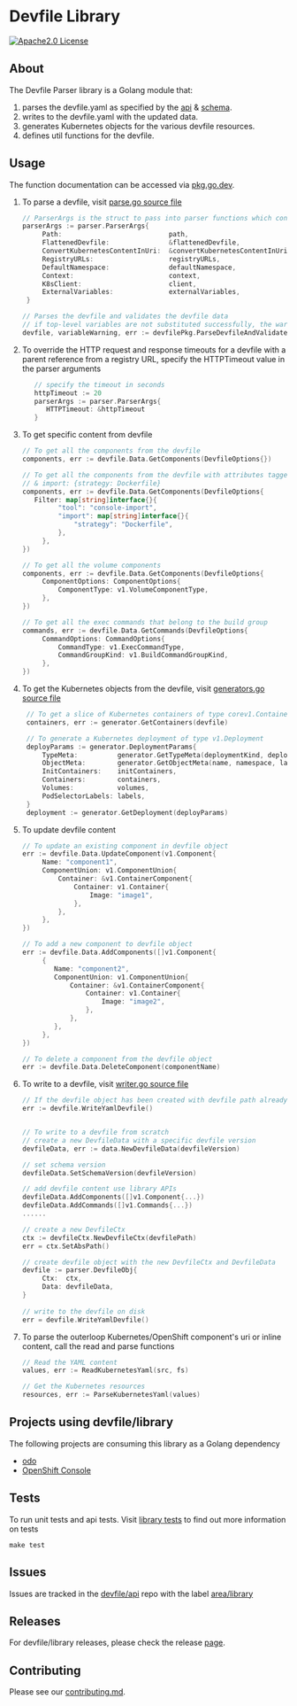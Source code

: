 # Devfile Library

<div id="header">

[![Apache2.0 License](https://img.shields.io/badge/license-Apache2.0-brightgreen.svg)](LICENSE)
</div>

## About

The Devfile Parser library is a Golang module that:
1. parses the devfile.yaml as specified by the [api](https://devfile.github.io/devfile/api-reference.html) & [schema](https://github.com/devfile/api/tree/main/schemas/latest).
2. writes to the devfile.yaml with the updated data.
3. generates Kubernetes objects for the various devfile resources.
4. defines util functions for the devfile.

## Usage

The function documentation can be accessed via [pkg.go.dev](https://pkg.go.dev/github.com/devfile/library). 
1. To parse a devfile, visit [parse.go source file](pkg/devfile/parse.go)
   ```go
   // ParserArgs is the struct to pass into parser functions which contains required info for parsing devfile.
   parserArgs := parser.ParserArgs{
		Path:                           path,
		FlattenedDevfile:               &flattenedDevfile,
		ConvertKubernetesContentInUri:  &convertKubernetesContentInUri
		RegistryURLs:                   registryURLs,
		DefaultNamespace:               defaultNamespace,
		Context:                        context,
		K8sClient:                      client,
   		ExternalVariables:              externalVariables,
	}

   // Parses the devfile and validates the devfile data
   // if top-level variables are not substituted successfully, the warnings can be logged by parsing variableWarning
   devfile, variableWarning, err := devfilePkg.ParseDevfileAndValidate(parserArgs)
   ```


2. To override the HTTP request and response timeouts for a devfile with a parent reference from a registry URL, specify the HTTPTimeout value in the parser arguments
   ```go
      // specify the timeout in seconds  
      httpTimeout := 20 
      parserArgs := parser.ParserArgs{
         HTTPTimeout: &httpTimeout
	  }
   ```

   
3. To get specific content from devfile
   ```go
   // To get all the components from the devfile
   components, err := devfile.Data.GetComponents(DevfileOptions{})

   // To get all the components from the devfile with attributes tagged - tool: console-import
   // & import: {strategy: Dockerfile}
   components, err := devfile.Data.GetComponents(DevfileOptions{
      Filter: map[string]interface{}{
			"tool": "console-import",
			"import": map[string]interface{}{
				"strategy": "Dockerfile",
			},
		},
   })

   // To get all the volume components
   components, err := devfile.Data.GetComponents(DevfileOptions{
		ComponentOptions: ComponentOptions{
			ComponentType: v1.VolumeComponentType,
		},
   })

   // To get all the exec commands that belong to the build group
   commands, err := devfile.Data.GetCommands(DevfileOptions{
		CommandOptions: CommandOptions{
			CommandType: v1.ExecCommandType,
			CommandGroupKind: v1.BuildCommandGroupKind,
		},
   })
   ```
   
4. To get the Kubernetes objects from the devfile, visit [generators.go source file](pkg/devfile/generator/generators.go)
   ```go
    // To get a slice of Kubernetes containers of type corev1.Container from the devfile component containers
    containers, err := generator.GetContainers(devfile)

    // To generate a Kubernetes deployment of type v1.Deployment
    deployParams := generator.DeploymentParams{
		TypeMeta:          generator.GetTypeMeta(deploymentKind, deploymentAPIVersion),
		ObjectMeta:        generator.GetObjectMeta(name, namespace, labels, annotations),
		InitContainers:    initContainers,
		Containers:        containers,
		Volumes:           volumes,
		PodSelectorLabels: labels,
	}
	deployment := generator.GetDeployment(deployParams)
   ```
   
5. To update devfile content
   ```go
   // To update an existing component in devfile object
   err := devfile.Data.UpdateComponent(v1.Component{
   	    Name: "component1",
   	    ComponentUnion: v1.ComponentUnion{
   	    	Container: &v1.ContainerComponent{
   	    		Container: v1.Container{
   	    			Image: "image1",
                },
            },
        },
   })

   // To add a new component to devfile object
   err := devfile.Data.AddComponents([]v1.Component{
        {
           Name: "component2",
           ComponentUnion: v1.ComponentUnion{
               Container: &v1.ContainerComponent{
                   Container: v1.Container{
                       Image: "image2",
                   },
               },
           },
        },
   })

   // To delete a component from the devfile object
   err := devfile.Data.DeleteComponent(componentName)
   ```

6. To write to a devfile, visit [writer.go source file](pkg/devfile/parser/writer.go)
   ```go
   // If the devfile object has been created with devfile path already set, can simply call WriteYamlDevfile to writes the devfile
   err := devfile.WriteYamlDevfile()
   
   
   // To write to a devfile from scratch
   // create a new DevfileData with a specific devfile version
   devfileData, err := data.NewDevfileData(devfileVersion)

   // set schema version
   devfileData.SetSchemaVersion(devfileVersion)
   
   // add devfile content use library APIs
   devfileData.AddComponents([]v1.Component{...})
   devfileData.AddCommands([]v1.Commands{...})
   ......
   
   // create a new DevfileCtx
   ctx := devfileCtx.NewDevfileCtx(devfilePath)
   err = ctx.SetAbsPath()

   // create devfile object with the new DevfileCtx and DevfileData
   devfile := parser.DevfileObj{
		Ctx:  ctx,
		Data: devfileData,
   }
    
   // write to the devfile on disk
   err = devfile.WriteYamlDevfile()
   ```
7. To parse the outerloop Kubernetes/OpenShift component's uri or inline content, call the read and parse functions
   ```go
   // Read the YAML content
   values, err := ReadKubernetesYaml(src, fs)

   // Get the Kubernetes resources
   resources, err := ParseKubernetesYaml(values)
   ```


## Projects using devfile/library

The following projects are consuming this library as a Golang dependency

* [odo](https://github.com/openshift/odo)
* [OpenShift Console](https://github.com/openshift/console)

## Tests

To run unit tests and api tests. Visit [library tests](tests/README.md) to find out more information on tests
```
make test
```

## Issues

Issues are tracked in the [devfile/api](https://github.com/devfile/api) repo with the label [area/library](https://github.com/devfile/api/issues?q=is%3Aopen+is%3Aissue+label%3Aarea%2Flibrary) 

## Releases

For devfile/library releases, please check the release [page](https://github.com/devfile/library/releases).

## Contributing

Please see our [contributing.md](./CONTRIBUTING.md).
